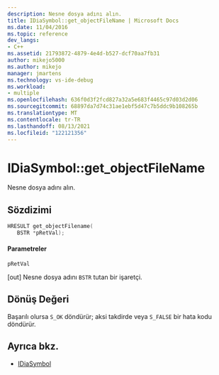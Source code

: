 ```yaml
---
description: Nesne dosya adını alın.
title: IDiaSymbol::get_objectFileName | Microsoft Docs
ms.date: 11/04/2016
ms.topic: reference
dev_langs:
- C++
ms.assetid: 21793872-4879-4e4d-b527-dcf70aa7fb31
author: mikejo5000
ms.author: mikejo
manager: jmartens
ms.technology: vs-ide-debug
ms.workload:
- multiple
ms.openlocfilehash: 636f0d3f2fcd827a32a5e683f4465c97d03d2d06
ms.sourcegitcommit: 68897da7d74c31ae1ebf5d47c7b5ddc9b108265b
ms.translationtype: MT
ms.contentlocale: tr-TR
ms.lasthandoff: 08/13/2021
ms.locfileid: "122121356"
---
```

# <a name="idiasymbolget_objectfilename"></a>IDiaSymbol::get_objectFileName
Nesne dosya adını alın.

## <a name="syntax"></a>Sözdizimi

```C++
HRESULT get_objectFilename(
   BSTR *pRetVal);
```

#### <a name="parameters"></a>Parametreler
 `pRetVal`

[out] Nesne dosya adını `BSTR` tutan bir işaretçi.

## <a name="return-value"></a>Dönüş Değeri
 Başarılı olursa `S_OK` döndürür; aksi takdirde veya `S_FALSE` bir hata kodu döndürür.

## <a name="see-also"></a>Ayrıca bkz.
- [IDiaSymbol](../../debugger/debug-interface-access/idiasymbol.md)
